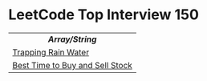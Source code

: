 # LeetCode Top Interview 150


<html>
  <table>
    <tr>
      <td colspan="2" align="center"><b><i>Array/String</i></b></td>
    </tr>
    <tr>
      <td><a href="Solutions/Python/trapping_rain_water.py">Trapping Rain Water</a></td>
    </tr>
    <tr>
      <td><a href="Solutions/Python/best_time_to_buy_and_sell_stock.py">Best Time to Buy and Sell Stock</a></td>
    </tr>
  </table>
</html>
